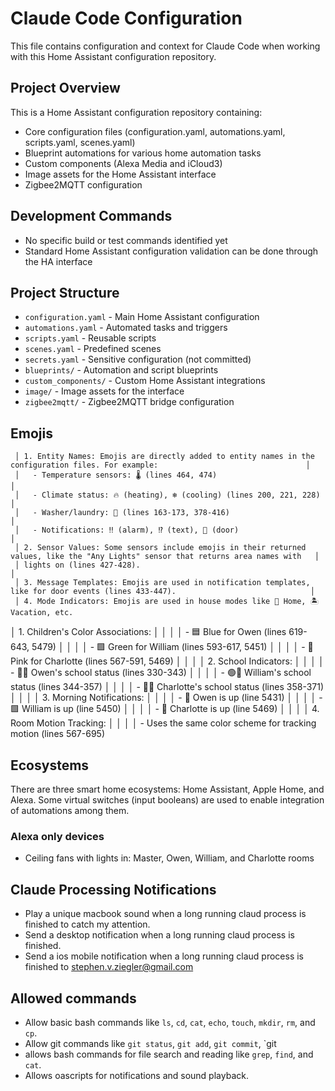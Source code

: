 # Claude Code Configuration

This file contains configuration and context for Claude Code when working with this Home Assistant configuration repository.

## Project Overview
This is a Home Assistant configuration repository containing:
- Core configuration files (configuration.yaml, automations.yaml, scripts.yaml, scenes.yaml)
- Blueprint automations for various home automation tasks
- Custom components (Alexa Media and iCloud3)
- Image assets for the Home Assistant interface
- Zigbee2MQTT configuration

## Development Commands
- No specific build or test commands identified yet
- Standard Home Assistant configuration validation can be done through the HA interface

## Project Structure
- `configuration.yaml` - Main Home Assistant configuration
- `automations.yaml` - Automated tasks and triggers
- `scripts.yaml` - Reusable scripts
- `scenes.yaml` - Predefined scenes
- `secrets.yaml` - Sensitive configuration (not committed)
- `blueprints/` - Automation and script blueprints
- `custom_components/` - Custom Home Assistant integrations
- `image/` - Image assets for the interface
- `zigbee2mqtt/` - Zigbee2MQTT bridge configuration

## Emojis
     │ 1. Entity Names: Emojis are directly added to entity names in the configuration files. For example:                                 │
     │   - Temperature sensors: 🌡️ (lines 464, 474)                                                                                       │
     │   - Climate status: 🔥 (heating), ❄️ (cooling) (lines 200, 221, 228)                                                                │
     │   - Washer/laundry: 👚 (lines 163-173, 378-416)                                                                                     │
     │   - Notifications: ‼️ (alarm), ⁉️ (text), 🚪 (door)                                                                                 │
     │ 2. Sensor Values: Some sensors include emojis in their returned values, like the "Any Lights" sensor that returns area names with   │
     │ lights on (lines 427-428).                                                                                                          │
     │ 3. Message Templates: Emojis are used in notification templates, like for door events (lines 433-447).                              │
     │ 4. Mode Indicators: Emojis are used in house modes like 🏡 Home, 🏝️ Vacation, etc. 

 │ 1. Children's Color Associations:                                                                                                         │ │
│ │   - 🟦 Blue for Owen (lines 619-643, 5479)                                                                                                │ │
│ │   - 🟩 Green for William (lines 593-617, 5451)                                                                                            │ │
│ │   - 🩷 Pink for Charlotte (lines 567-591, 5469)                                                                                           │ │
│ │ 2. School Indicators:                                                                                                                     │ │
│ │   - 🔵📓 Owen's school status (lines 330-343)                                                                                             │ │
│ │   - 🟢📓 William's school status (lines 344-357)                                                                                          │ │
│ │   - 🩷📓 Charlotte's school status (lines 358-371)                                                                                        │ │
│ │ 3. Morning Notifications:                                                                                                                 │ │
│ │   - 🔵 Owen is up (line 5431)                                                                                                             │ │
│ │   - 🟩 William is up (line 5450)                                                                                                          │ │
│ │   - 🩷 Charlotte is up (line 5469)                                                                                                        │ │
│ │ 4. Room Motion Tracking:                                                                                                                  │ │
│ │   - Uses the same color scheme for tracking motion (lines 567-695)  


## Ecosystems
There are three smart home ecosystems: Home Assistant, Apple Home, and Alexa. Some virtual switches (input booleans) are used to enable integration of automations among them. 

### Alexa only devices
- Ceiling fans with lights in: Master, Owen, William, and Charlotte rooms

## Claude Processing Notifications
- Play a unique macbook sound when a long running claud process is finished to catch my attention. 
- Send a desktop notification when a long running claud process is finished.
- Send a ios mobile notification when a long running claud process is finished to stephen.v.ziegler@gmail.com

## Allowed commands
- Allow basic bash commands like `ls`, `cd`, `cat`, `echo`, `touch`, `mkdir`, `rm`, and `cp`.
- Allow git commands like `git status`, `git add`, `git commit`, `git
- allows bash commands for file search and reading like `grep`, `find`, and `cat`.
- Allows oascripts for notifications and sound playback.
